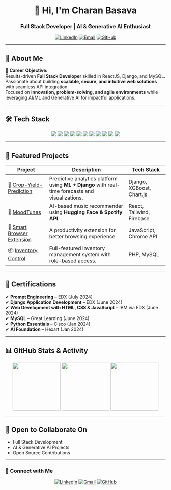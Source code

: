 <!-- Profile README for Charan Basava -->
<h1 align="center">👋 Hi, I'm Charan Basava</h1>
<h3 align="center">Full Stack Developer | AI & Generative AI Enthusiast</h3>

<p align="center">
<a href="https://www.linkedin.com/in/charan-basava-961599284"><img src="https://img.shields.io/badge/LinkedIn-blue?logo=linkedin&logoColor=white" alt="LinkedIn"></a>
<a href="mailto:basavacharan85900@gmail.com"><img src="https://img.shields.io/badge/Email-D14836?logo=gmail&logoColor=white" alt="Email"></a>
<a href="https://github.com/CharanBasava"><img src="https://img.shields.io/badge/GitHub-181717?logo=github&logoColor=white" alt="GitHub"></a>
</p>

---

## 💫 About Me
🎯 **Career Objective:**  
Results-driven **Full Stack Developer** skilled in ReactJS, Django, and MySQL. Passionate about building **scalable, secure, and intuitive web solutions** with seamless API integration.  
Focused on **innovation, problem-solving, and agile environments** while leveraging AI/ML and Generative AI for impactful applications.

---

## 🛠️ Tech Stack
<p align="center">
<img src="https://img.shields.io/badge/HTML5-E34F26?logo=html5&logoColor=white" /> 
<img src="https://img.shields.io/badge/CSS3-1572B6?logo=css3&logoColor=white" /> 
<img src="https://img.shields.io/badge/JavaScript-F7DF1E?logo=javascript&logoColor=black" /> 
<img src="https://img.shields.io/badge/React-61DAFB?logo=react&logoColor=black" /> 
<img src="https://img.shields.io/badge/TailwindCSS-06B6D4?logo=tailwindcss&logoColor=white" />  
<img src="https://img.shields.io/badge/Python-3776AB?logo=python&logoColor=white" /> 
<img src="https://img.shields.io/badge/Django-092E20?logo=django&logoColor=white" /> 
<img src="https://img.shields.io/badge/MySQL-4479A1?logo=mysql&logoColor=white" /> 
<img src="https://img.shields.io/badge/Firebase-FFCA28?logo=firebase&logoColor=black" /> 
<img src="https://img.shields.io/badge/Postman-FF6C37?logo=postman&logoColor=white" /> 
<img src="https://img.shields.io/badge/GitHub-181717?logo=github&logoColor=white" />
</p>

---

## 📂 Featured Projects
| Project | Description | Tech Stack |
|---------|------------|------------|
| 🌾 [Crop-Yield-Prediction](https://crop-yield-prediction-mcww.onrender.com/) | Predictive analytics platform using **ML + Django** with real-time forecasts and visualizations. | Django, XGBoost, Chart.js |
| 🎵 [MoodTunes](https://github.com/CharanBasava/moodtunes) | AI-based music recommender using **Hugging Face & Spotify API**. | React, Tailwind, Firebase |
| 🧠 [Smart Browser Extension](https://github.com/CharanBasava/smart_browser_extension) | A productivity extension for better browsing experience. | JavaScript, Chrome API |
| 📦 [Inventory Control](https://github.com/CharanBasava/Inventory-control) | Full-featured inventory management system with role-based access. | PHP, MySQL |

---

## 🏅 Certifications
✔ **Prompt Engineering** – EDX (July 2024)  
✔ **Django Application Development** – EDX (June 2024)  
✔ **Web Development with HTML, CSS & JavaScript** – IBM via EDX (June 2024)  
✔ **MySQL** – Great Learning (June 2024)  
✔ **Python Essentials** – Cisco (Jan 2024)  
✔ **AI Foundation** – Hexart (Jan 2024)  

---

## 📊 GitHub Stats & Activity
<p align="center">
<img src="https://github-readme-stats.vercel.app/api?username=CharanBasava&show_icons=true&theme=radical" height="150"/>
<img src="https://github-readme-stats.vercel.app/api/top-langs/?username=CharanBasava&layout=compact&theme=radical" height="150"/>
<img src="https://streak-stats.demolab.com?user=CharanBasava&theme=radical" height="150"/>
</p>

---

## 🤝 Open to Collaborate On
- Full Stack Development  
- AI & Generative AI Projects  
- Open Source Contributions  

---

### 🔗 Connect with Me
<p align="center">
<a href="https://www.linkedin.com/in/charan-basava-961599284"><img src="https://img.shields.io/badge/LinkedIn-blue?logo=linkedin&logoColor=white" alt="LinkedIn"></a>
<a href="mailto:basavacharan85900@gmail.com"><img src="https://img.shields.io/badge/Gmail-D14836?logo=gmail&logoColor=white" alt="Gmail"></a>
<a href="https://github.com/CharanBasava"><img src="https://img.shields.io/badge/GitHub-181717?logo=github&logoColor=white" alt="GitHub"></a>
</p>
